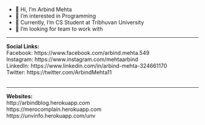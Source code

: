 - 👋 Hi, I’m Arbind Mehta
- 👀 I’m interested in Programming
- 🌱 Currently, I’m CS Student at Tribhuvan University
- 💞️ I’m looking for team to work with

<hr>
<b>Social Links:</b><br>
Facebook: https://www.facebook.com/arbind.mehta.549 <br>
Instagram: https://www.instagram.com/mehtaarbind <br>
LinkedIn: https://www.linkedin.com/in/arbind-mehta-324661170 <br>
Twitter: https://twitter.com/ArbindMehta11 <br><br>

<hr>
<b>Websites:</b><br>
http://arbindblog.herokuapp.com <br>
https://merocomplain.herokuapp.com<br>
https://unvinfo.herokuapp.com/unv<br>


